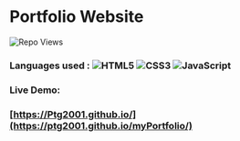 # Portfolio Website
![Repo Views](https://views.whatilearened.today/views/github/arjuncvinod/arjuncvinod.github.io.svg?cache=remove)
### Languages used : ![HTML5](https://img.shields.io/badge/html5-%23E34F26.svg?style=flat&logo=html5&logoColor=white) ![CSS3](https://img.shields.io/badge/css3-%231572B6.svg?style=flat&logo=css3&logoColor=white)  ![JavaScript](https://img.shields.io/badge/javascript-%23323330.svg?style=flat&logo=javascript&logoColor=%23F7DF1E)
### Live Demo:
### [https://Ptg2001.github.io/](https://ptg2001.github.io/myPortfolio/)

